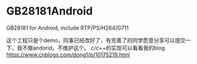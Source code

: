 # GB28181Android
GB28181 for Android, include RTP/PS/H264/G711

这个工程只是个demo，同事已经改好了，有完善了的同学愿意分享可以提交一下，我不做andorid，不维护这个。
c/c++的实现可以看看我的blog
https://www.cnblogs.com/dong1/p/10175219.html
